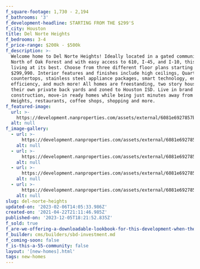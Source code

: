 ```yaml
---
f_square-footage: 1,730 - 2,194
f_bathrooms: '3'
f_development-headline: STARTING FROM THE $299'S
f_city: Houston
title: Del Norte Heights
f_bedrooms: 3-4
f_price-range: $200k - $500k
f_description: >-
  Welcome home to Del Norte Heights! Ideally located in a gated community just
  North of Oak Forest and with easy access to 610, I-45, and I-10, this is city
  living at its best. Choose from three different floor plans starting at
  $299,990. Interior features and finishes include high ceilings, Quartz
  countertops, stainless steel appliance packages, smart technology, energy
  efficiency, and much more! All homes are freestanding, two story houses with
  their own private back yards and zoned to Houston ISD. Live in brand new
  construction, move-in ready homes while being just minutes away from The
  Heights, restaurants, coffee shops, shopping and more.
f_featured-image:
  url: >-
    https://development.nanproperties.com/assets/external/6081e6927857bb92038c6de7_6077c8a17735847b90f3d1fb_img-3.jpeg
  alt: null
f_image-gallery:
  - url: >-
      https://development.nanproperties.com/assets/external/6081e6927857bb92038c6de7_6077c8a17735847b90f3d1fb_img-3.jpeg
    alt: null
  - url: >-
      https://development.nanproperties.com/assets/external/6081e6927857bbb97f8c6de9_6077c8a1773584573ff3d1fc_605b9c534f7beimg-8.jpeg
    alt: null
  - url: >-
      https://development.nanproperties.com/assets/external/6081e6927857bb91c08c6de8_6077c8a17735841eaff3d1fd_605b9c45557ddimg-1.jpeg
    alt: null
  - url: >-
      https://development.nanproperties.com/assets/external/6081e6927857bb3f6a8c6dea_6077c8a17735842751f3d1fe_605b9c19eb53aimg-6.jpeg
    alt: null
slug: del-norte-heights
updated-on: '2023-02-06T14:05:33.986Z'
created-on: '2021-04-22T21:11:46.985Z'
published-on: '2023-12-05T18:21:52.835Z'
f_sold: true
f_are-we-offering-a-downloadable-lookbook-for-this-development-when-they-submit-their-contact-info: false
f_builder: cms/builders/sbd-investment.md
f_coming-soon: false
f_is-this-a-55-community: false
layout: '[new-homes].html'
tags: new-homes
---
```




